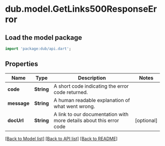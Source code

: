 # dub.model.GetLinks500ResponseError

## Load the model package
```dart
import 'package:dub/api.dart';
```

## Properties
Name | Type | Description | Notes
------------ | ------------- | ------------- | -------------
**code** | **String** | A short code indicating the error code returned. | 
**message** | **String** | A human readable explanation of what went wrong. | 
**docUrl** | **String** | A link to our documentation with more details about this error code | [optional] 

[[Back to Model list]](../README.md#documentation-for-models) [[Back to API list]](../README.md#documentation-for-api-endpoints) [[Back to README]](../README.md)


